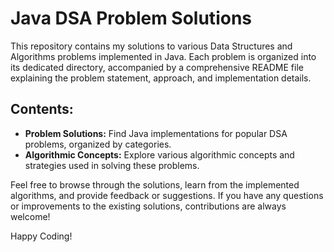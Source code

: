 # Java DSA Problem Solutions

This repository contains my solutions to various Data Structures and Algorithms problems implemented in Java. Each problem is organized into its dedicated directory, accompanied by a comprehensive README file explaining the problem statement, approach, and implementation details.

## Contents:

- **Problem Solutions:** Find Java implementations for popular DSA problems, organized by categories.
- **Algorithmic Concepts:** Explore various algorithmic concepts and strategies used in solving these problems.

Feel free to browse through the solutions, learn from the implemented algorithms, and provide feedback or suggestions. If you have any questions or improvements to the existing solutions, contributions are always welcome!

Happy Coding!
